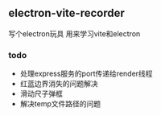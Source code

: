 ## electron-vite-recorder
写个electron玩具 用来学习vite和electron

###  todo
- 处理express服务的port传递给render线程
- 红蓝边界消失的问题解决
- 滑动尺子弹框
- 解决temp文件路径的问题
